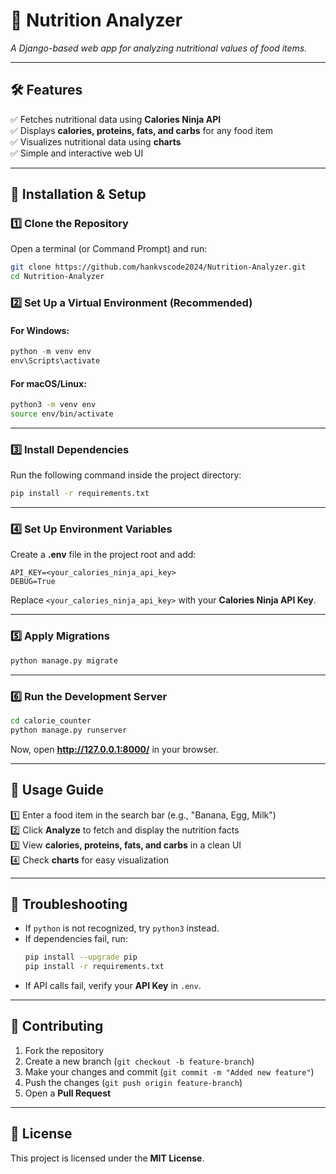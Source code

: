 # 📌 Nutrition Analyzer
_A Django-based web app for analyzing nutritional values of food items._

---

## **🛠 Features**
✅ Fetches nutritional data using **Calories Ninja API**  
✅ Displays **calories, proteins, fats, and carbs** for any food item  
✅ Visualizes nutritional data using **charts**  
✅ Simple and interactive web UI  

---

## **🚀 Installation & Setup**

### **1️⃣ Clone the Repository**
Open a terminal (or Command Prompt) and run:  
```bash
git clone https://github.com/hankvscode2024/Nutrition-Analyzer.git
cd Nutrition-Analyzer
```

### **2️⃣ Set Up a Virtual Environment (Recommended)**
#### For Windows:
```powershell
python -m venv env
env\Scripts\activate
```
#### For macOS/Linux:
```bash
python3 -m venv env
source env/bin/activate
```

---

### **3️⃣ Install Dependencies**
Run the following command inside the project directory:  
```bash
pip install -r requirements.txt
```

---

### **4️⃣ Set Up Environment Variables**
Create a **.env** file in the project root and add:  
```plaintext
API_KEY=<your_calories_ninja_api_key>
DEBUG=True
```
Replace `<your_calories_ninja_api_key>` with your **Calories Ninja API Key**.

---

### **5️⃣ Apply Migrations**
```bash
python manage.py migrate
```

---

### **6️⃣ Run the Development Server**
```bash
cd calorie_counter
python manage.py runserver
```
Now, open **http://127.0.0.1:8000/** in your browser.

---

## **🎯 Usage Guide**
1️⃣ Enter a food item in the search bar (e.g., "Banana, Egg, Milk")  
2️⃣ Click **Analyze** to fetch and display the nutrition facts  
3️⃣ View **calories, proteins, fats, and carbs** in a clean UI  
4️⃣ Check **charts** for easy visualization  

---

## **🔧 Troubleshooting**
- If `python` is not recognized, try `python3` instead.
- If dependencies fail, run:
  ```bash
  pip install --upgrade pip
  pip install -r requirements.txt
  ```
- If API calls fail, verify your **API Key** in `.env`.

---

## **🤝 Contributing**
1. Fork the repository  
2. Create a new branch (`git checkout -b feature-branch`)  
3. Make your changes and commit (`git commit -m "Added new feature"`)  
4. Push the changes (`git push origin feature-branch`)  
5. Open a **Pull Request**  

---

## **📄 License**
This project is licensed under the **MIT License**.
